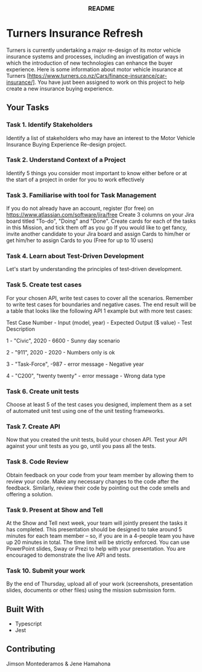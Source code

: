 <!-- PROJECT LOGO -->
  <h3 align="center">README</h3>

<!-- ABOUT THE PROJECT -->
# Turners Insurance Refresh

Turners is currently undertaking a major re-design of its motor vehicle insurance systems and processes, including an investigation of ways in which the introduction of new technologies can enhance the buyer experience. Here is some information about motor vehicle insurance at Turners [https://www.turners.co.nz/Cars/finance-insurance/car-insurance/].  You have just been assigned to work on this project to help create a new insurance buying experience.

## Your Tasks

### Task 1. Identify Stakeholders

Identify a list of stakeholders who may have an interest to the Motor Vehicle Insurance Buying Experience Re-design project.  

### Task ​​​​​​​​​​​​​​2. Understand Context of a Project

Identify 5 things you consider most important to know either before or at the start of a project in order for you to work effectively
​​​​​​​
### Task 3. Familiarise with tool for Task Management

If you do not already have an account, register (for free) on https://www.atlassian.com/software/jira/free
Create 3 columns on your Jira board titled "To-do", "Doing" and "Done". 
Create cards for each of the tasks in this Mission, and tick them off as you go
If you would like to get fancy, invite another candidate to your Jira board and assign Cards to him/her or get him/her to assign Cards to you (Free for up to 10 users)

### Task 4. Learn about Test-Driven Development 

Let's start by understanding the principles of test-driven development.

### Task 5. Create test cases

For your chosen API, write test cases to cover all the scenarios.  Remember to write test cases for boundaries and negative cases.  The end result will be a table that looks like the following API 1 example but with more test cases:

Test Case Number - Input (model, year) - Expected Output ($ value) - Test Description

1	- "Civic", 2020 - 6600 - Sunny day scenario

2	- "911", 2020 -	2020 - Numbers only is ok

3	- "Task-Force", -987 - error message - Negative year

4	- "C200", "twenty twenty" - error message - Wrong data type

### Task 6. Create unit tests
Choose at least 5 of the test cases you designed, implement them as a set of automated unit test using one of the unit testing frameworks.

### Task 7. Create API

Now that you created the unit tests, build your chosen API.  Test your API against your unit tests as you go, until you pass all the tests.

### Task 8. Code Review

Obtain feedback on your code from your team member by allowing them to review your code. Make any necessary changes to the code after the feedback. Similarly, review their code by pointing out the code smells and offering a solution.

### Task 9. Present at Show and Tell

At the Show and Tell next week, your team will jointly present the tasks it has completed.  This presentation should be designed to take around 5 minutes for each team member – so, if you are in a 4-people team you have up 20 minutes in total.  The time limit will be strictly enforced.  You can use PowerPoint slides, Sway or Prezi to help with your presentation. You are encouraged to demonstrate the live API and tests.

### Task 10. Submit your work

By the end of Thursday, upload all of your work (screenshots, presentation slides, documents or other files) using the mission submission form.


## Built With

* Typescript
* Jest

## Contributing

Jimson Montederamos & Jene Hamahona

[JQuery-url]: https://jquery.com 
